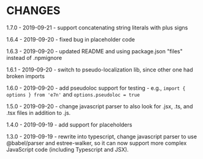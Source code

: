 # CHANGES

1.7.0 - 2019-09-21 - support concatenating string literals with plus signs

1.6.4 - 2019-09-20 - fixed bug in placeholder code

1.6.3 - 2019-09-20 - updated README and using package.json "files" instead of .npmignore

1.6.1 - 2019-09-20 - switch to pseudo-localization lib, since other one had broken imports

1.6.0 - 2019-09-20 - add pseudoloc support for testing - e.g., `import { options } from 'e7n'` and `options.pseudoloc = true`

1.5.0 - 2019-09-20 - change javascript parser to also look for .jsx, .ts, and .tsx files in addition to .js.

1.4.0 - 2019-09-19 - add support for placeholders

1.3.0 - 2019-09-19 - rewrite into typescript, change javascript parser to use @babel/parser and estree-walker, so it can now support more complex JavaScript code (including Typescript and JSX).
